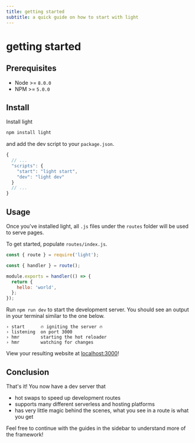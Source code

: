 ```yaml
---
title: getting started
subtitle: a quick guide on how to start with light
---
```


# getting started

## Prerequisites

* Node &gt;= `8.0.0`
* NPM &gt;= `5.0.0`

## Install

Install light

```bash
npm install light
```

and add the dev script to your `package.json`.

```javascript
{
  // ...
  "scripts": {
    "start": "light start",
    "dev": "light dev"
  }
  // ...
}
```

## Usage

Once you've installed light, all `.js` files under the `routes` folder will be used to serve pages.

To get started, populate `routes/index.js`.

```javascript
const { route } = require('light');

const { handler } = route();

module.exports = handler(() => {
  return {
    hello: 'world',
  };
});
```

Run `npm run dev` to start the development server. You should see an output in your terminal similar to the one below.

```text
› start      🔥 igniting the server 🔥
› listening  on port 3000
› hmr        starting the hot reloader
› hmr        watching for changes
```

View your resulting website at [localhost:3000](http://localhost:3000)!

## Conclusion

That's it! You now have a dev server that

* hot swaps to speed up development routes
* supports many different serverless and hosting platforms
* has very little magic behind the scenes, what you see in a route is what you get

Feel free to continue with the guides in the sidebar to understand more of the framework!

